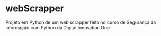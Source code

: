 # webScrapper
Projeto em Python de um web scrapper feito no curso de Segurança da informação com Python da Digital Innovation One
